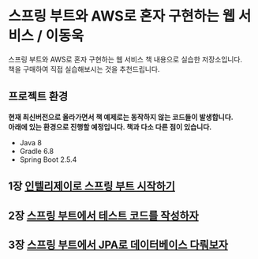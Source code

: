 # 스프링 부트와 AWS로 혼자 구현하는 웹 서비스 / 이동욱

스프링 부트와 AWS로 혼자 구현하는 웹 서비스 책 내용으로 실습한 저장소입니다.  
책을 구매하여 직접 실습해보시는 것을 추천드립니다.

## 프로젝트 환경
**현재 최신버전으로 올라가면서 책 예제로는 동작하지 않는 코드들이 발생합니다.**  
**아래에 있는 환경으로 진행할 예정입니다. 책과 다소 다른 점이 있습니다.**

- Java 8
- Gradle 6.8
- Spring Boot 2.5.4

## 1장 [인텔리제이로 스프링 부트 시작하기](https://github.com/ssoop-yoon/sprinboot-webservice/blob/master/docs/01_%EC%9D%B8%ED%85%94%EB%A6%AC%EC%A0%9C%EC%9D%B4%EB%A1%9C_%EC%8A%A4%ED%94%84%EB%A7%81%EB%B6%80%ED%8A%B8_%EC%8B%9C%EC%9E%91%ED%95%98%EA%B8%B0.md)

## 2장 [스프링 부트에서 테스트 코드를 작성하자](https://github.com/ssoop-yoon/sprinboot-webservice/blob/master/docs/02_%EC%8A%A4%ED%94%84%EB%A7%81%EB%B6%80%ED%8A%B8%EC%97%90%EC%84%9C_%ED%85%8C%EC%8A%A4%ED%8A%B8%EC%BD%94%EB%93%9C_%EC%9E%91%EC%84%B1%ED%95%98%EC%9E%90.md)

## 3장 [스프링 부트에서 JPA로 데이터베이스 다뤄보자](https://github.com/ssoop-yoon/sprinboot-webservice/blob/master/docs/03_%EC%8A%A4%ED%94%84%EB%A7%81%EB%B6%80%ED%8A%B8%EC%97%90%EC%84%9C_JPA%EB%A1%9C_%EB%8D%B0%EC%9D%B4%ED%84%B0%EB%B2%A0%EC%9D%B4%EC%8A%A4_%EB%8B%A4%EB%A4%84%EB%B3%B4%EC%9E%90.md)





